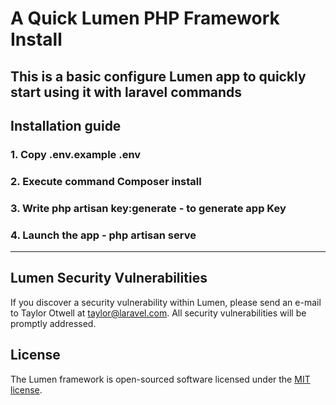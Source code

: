 # A Quick Lumen PHP Framework Install
This is a basic configure Lumen app to quickly start using it with laravel commands
---

## Installation guide

### 1. Copy .env.example .env

### 2. Execute command Composer install 

### 3. Write php artisan key:generate - to generate app Key

### 4. Launch the app - php artisan serve

---


## Lumen Security Vulnerabilities

If you discover a security vulnerability within Lumen, please send an e-mail to Taylor Otwell at taylor@laravel.com. All security vulnerabilities will be promptly addressed.

## License

The Lumen framework is open-sourced software licensed under the [MIT license](https://opensource.org/licenses/MIT).

